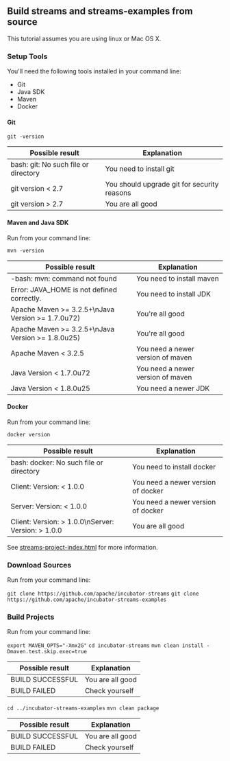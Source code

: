 ## Build streams and streams-examples from source

This tutorial assumes you are using linux or Mac OS X.

### Setup Tools

You'll need the following tools installed in your command line:

* Git
* Java SDK 
* Maven
* Docker

#### Git

  `git -version`
    
| Possible result | Explanation |
|-----------------|-------------|
| bash: git: No such file or directory | You need to install git |
| git version < 2.7 | You should upgrade git for security reasons |
| git version > 2.7 | You are all good |

#### Maven and Java SDK

Run from your command line:

  `mvn -version`

| Possible result | Explanation |
|-----------------|-------------|
| -bash: mvn: command not found | You need to install maven |
| Error: JAVA_HOME is not defined correctly. | You need to install JDK |
| Apache Maven >= 3.2.5+\nJava Version >= 1.7.0u72) | You're all good |
| Apache Maven >= 3.2.5+\nJava Version >= 1.8.0u25) | You're all good |
| Apache Maven < 3.2.5 | You need a newer version of maven |
| Java Version < 1.7.0u72 | You need a newer version of maven |
| Java Version < 1.8.0u25 | You need a newer JDK |

#### Docker

Run from your command line:

  `docker version`

| Possible result | Explanation |
|-----------------|-------------|
| bash: docker: No such file or directory | You need to install docker |
| Client: Version: < 1.0.0 | You need a newer version of docker |
| Server: Version: < 1.0.0 | You need a newer version of docker |
| Client: Version: > 1.0.0\nServer: Version: > 1.0.0 | You are all good |

See [streams-project-index.html](http://streams.incubator.apache.org/site/0.2-incubating/streams-project/index.html "streams-project/index.html") for more information.

### Download Sources

Run from your command line:

  `git clone https://github.com/apache/incubator-streams`
  `git clone https://github.com/apache/incubator-streams-examples`
  
### Build Projects

Run from your command line:

  `export MAVEN_OPTS="-Xmx2G"`
  `cd incubator-streams`
  `mvn clean install -Dmaven.test.skip.exec=true`
  
| Possible result | Explanation |
|-----------------|-------------|
| BUILD SUCCESSFUL | You are all good |
| BUILD FAILED | Check yourself |
  
  `cd ../incubator-streams-examples`
  `mvn clean package`
  
| Possible result | Explanation |
|-----------------|-------------|
| BUILD SUCCESSFUL | You are all good |
| BUILD FAILED | Check yourself |